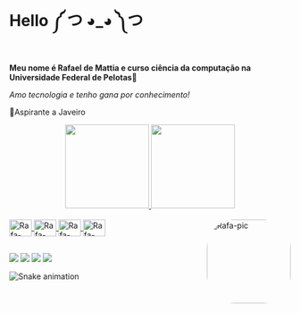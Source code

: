 # Hello    ༼ つ ◕_◕ ༽つ <p>
**Meu nome é Rafael de Mattia e curso ciência da computação na Universidade Federal de Pelotas📖<p>**
*Amo tecnologia e tenho gana por conhecimento!<p>*
🎈Aspirante a Javeiro<p>
<div align="center">
  <a href="https://github.com/rafamattia2">
  <img height="150em" src="https://github-readme-stats.vercel.app/api?username=rafamattia2&show_icons=true&theme=dark&include_all_commits=true&count_private=true%22/%3E"/>
  <img height="150em" src="https://github-readme-stats.vercel.app/api/top-langs/?username=rafamattia2&layout=compact&langs_count=7&theme=dark"/>
</div>

<div style="display: inline_block"><br>
       
  <img align="center" alt="Rafa-React" height="30" width="40" src="https://cdn.jsdelivr.net/gh/devicons/devicon/icons/c/c-original.svg">
  <img align="center" alt="Rafa-React" height="30" width="40" src="https://cdn.jsdelivr.net/gh/devicons/devicon/icons/java/java-original.svg">
  <img align="center" alt="Rafa-React" height="30" width="40" src="https://cdn.jsdelivr.net/gh/devicons/devicon/icons/javascript/javascript-original.svg">
  <img align="center" alt="Rafa-React" height="30" width="40" src="https://cdn.jsdelivr.net/gh/devicons/devicon/icons/react/react-original-wordmark.svg">
  <img align="right" alt="Rafa-pic" height="150" style="border-radius:50px;" 
  src="https://cdn.discordapp.com/attachments/336218934581919754/987220813180727296/use-the-force-git-push-f.jpg">
  
</div>
  
  ##
 
<div> 
  <a href="https://instagram.com/porramattia" target="_blank"><img src="https://img.shields.io/badge/-Instagram-%23E4405F?style=for-the-badge&logo=instagram&logoColor=white" target="_blank"></a>
 <a href="https://discord.gg/K44QEHuz" target="_blank"><img src="https://img.shields.io/badge/Discord-7289DA?style=for-the-badge&logo=discord&logoColor=white" target="_blank"></a> 
  <a href = "mailto:rdmattia@inf.ufpel.edu.br"><img src="https://img.shields.io/badge/Gmail-D14836?style=for-the-badge&logo=gmail&logoColor=white"></a>
  <a href="https://www.linkedin.com/in/rafamattia2/" target="_blank"><img src="https://img.shields.io/badge/-LinkedIn-%230077B5?style=for-the-badge&logo=linkedin&logoColor=white" target="_blank"></a> 
 
  ![Snake animation](https://github.com/rafamattia2/rafamattia2/blob/output/github-contribution-grid-snake.svg)
 
</div>
